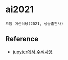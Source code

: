 # ai2021

    으뜸 머신러닝(2021, 생능출판사)


## Reference
+ [jupyter에서 수식사용](https://ko.wikipedia.org/wiki/%EC%9C%84%ED%82%A4%EB%B0%B1%EA%B3%BC:TeX_%EB%AC%B8%EB%B2%95#%EB%B9%88%EC%B9%B8_%EC%A1%B0%EC%A0%95)
